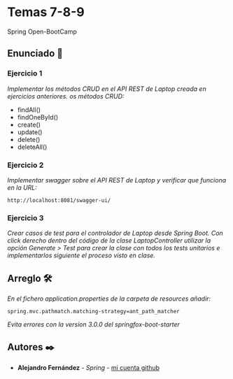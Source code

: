# Temas 7-8-9

Spring Open-BootCamp

## Enunciado 🚀

### Ejercicio 1 

_Implementar los métodos CRUD en el API REST de Laptop creada en ejercicios anteriores._
_os métodos CRUD:_
* findAll()
* findOneById()
* create()
* update()
* delete()
* deleteAll()

### Ejercicio 2
_Implementar swagger sobre el API REST de Laptop y verificar que funciona en la URL:_
```
http://localhost:8081/swagger-ui/
```

### Ejercicio 3
_Crear casos de test para el controlador de Laptop desde Spring Boot._
_Con click derecho dentro del código de la clase LaptopController utilizar la opción Generate > Test para crear la clase con todos los tests unitarios e implementarlos siguiente el proceso visto en clase._



## Arreglo 🛠️
_En el fichero application.properties de la carpeta de resources añadir:_
```
spring.mvc.pathmatch.matching-strategy=ant_path_matcher
```
_Evita errores con la version 3.0.0 del springfox-boot-starter_


## Autores ✒️

* **Alejandro Fernández** - *Spring* - [mi cuenta github](https://github.com/AlejandroAST)

